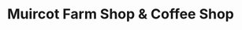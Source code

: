 ---
title: "Muircot Farm Shop & Coffee Shop"
url: /tillicoultry/muircot-farm-shop-and-coffee-shop/
shop: farm
---